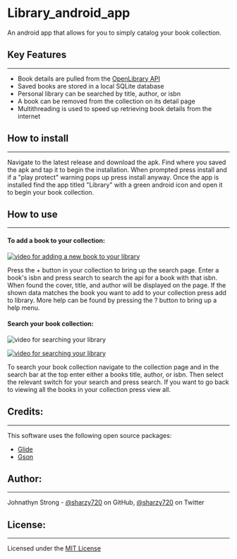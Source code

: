 # Library_android_app

An android app that allows for you to simply catalog your book collection.

## Key Features

---

* Book details are pulled from the [OpenLibrary API](https://openlibrary.org/developers/api)
* Saved books are stored in a local SQLite database
* Personal library can be searched by title, author, or isbn
* A book can be removed from the collection on its detail page
* Multithreading is used to speed up retrieving book details from the internet

## How to install

---

Navigate to the latest release and download the apk. Find where you saved the apk and tap it to begin the installation. When prompted press install and if a "play protect" warning pops up press install anyway. Once the app is installed find the app titled "Library" with a green android icon and open it to begin your book collection.

## How to use

---

#### To add a book to your collection:

[![video for adding a new book to your library](http://johnathynstrong.rf.gd/vid/library_app_add_new_book.mp4/0.jpg)](http://johnathynstrong.rf.gd/vid/library_app_add_new_book.mp4)

Press the + button in your collection to bring up the search page. Enter a book's isbn and press search to search the api for a book with that isbn. When found the cover, title, and author will be displayed on the page. If the shown data matches the book you want to add to your collection press add to library. More help can be found by pressing the ? button to bring up a help menu.


#### Search your book collection:

![video for searching your library](http://johnathynstrong.rf.gd/vid/library_app_search_library.gif)

[![video for searching your library](http://johnathynstrong.rf.gd/vid/library_app_search_library.mp4/0.jpg)](http://johnathynstrong.rf.gd/vid/library_app_search_library.mp4)

To search your book collection navigate to the collection page and in the search bar at the top enter either a books title, author, or isbn. Then select the relevant switch for your search and press search. If you want to go back to viewing all the books in your collection press view all. 

## Credits:

---

This software uses the following open source packages:

* [Glide](https://github.com/bumptech/glide)
* [Gson](https://github.com/google/gson)

## Author:

---

Johnathyn Strong - [@sharzy720](https://github.com/sharzy720) on GitHub, [@sharzy720](https://twitter.com/sharzy720) on Twitter

## License:

---

Licensed under the [MIT License](LICENSE)
